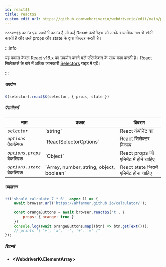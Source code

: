 ```yaml
---
id: react$$
title: react$$
custom_edit_url: https://github.com/webdriverio/webdriverio/edit/main/packages/webdriverio/src/commands/element/react$$.ts
---
```


`react$$` कमांड एक उपयोगी कमांड है जो कई React कंपोनेंट्स को उनके वास्तविक नाम से क्वेरी करती है और उन्हें props और state के द्वारा फ़िल्टर करती है।

:::info

यह कमांड केवल React v16.x का उपयोग करने वाले एप्लिकेशन के साथ काम करती है। React सिलेक्टर्स के बारे में अधिक जानकारी [Selectors](/docs/selectors#react-selectors) गाइड में पढ़ें।

:::

##### उपयोग

```js
$(selector).react$$(selector, { props, state })
```

##### पैरामीटर्स

<table>
  <thead>
    <tr>
      <th>नाम</th><th>प्रकार</th><th>विवरण</th>
    </tr>
  </thead>
  <tbody>
    <tr>
      <td><code><var>selector</var></code></td>
      <td>`string`</td>
      <td>React कंपोनेंट का</td>
    </tr>
    <tr>
      <td><code><var>options</var></code><br /><span className="label labelWarning">वैकल्पिक</span></td>
      <td>`ReactSelectorOptions`</td>
      <td>React सिलेक्टर विकल्प</td>
    </tr>
    <tr>
      <td><code><var>options.props</var></code><br /><span className="label labelWarning">वैकल्पिक</span></td>
      <td>`Object`</td>
      <td>React props जो एलिमेंट में होने चाहिए</td>
    </tr>
    <tr>
      <td><code><var>options.state</var></code><br /><span className="label labelWarning">वैकल्पिक</span></td>
      <td>`Array<any>, number, string, object, boolean`</td>
      <td>React state जिसमें एलिमेंट होना चाहिए</td>
    </tr>
  </tbody>
</table>

##### उदाहरण

```js title="pause.js"
it('should calculate 7 * 6', async () => {
    await browser.url('https://ahfarmer.github.io/calculator/');

    const orangeButtons = await browser.react$$('t', {
        props: { orange: true }
    })
    console.log(await orangeButtons.map((btn) => btn.getText()));
    // prints "[ '÷', 'x', '-', '+', '=' ]"
});
```

##### रिटर्न्स

- **&lt;WebdriverIO.ElementArray&gt;**
